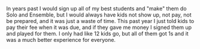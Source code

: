 In years past I would sign up all of my best students and "make" them do Solo and Ensemble, but I would always have kids not show up, not pay, not be prepared, and it was just a waste of time. This past year I just told kids to pay their fee when it was due, and if they gave me money I signed them up and played for them. I only had like 12 kids go, but all of them got 1s and it was a much better experience for everyone. 